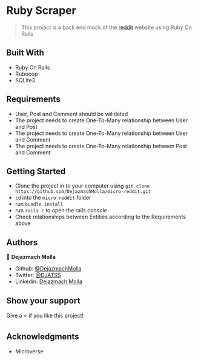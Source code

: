 # Ruby Scraper
> This project is a back end mock of the [reddit](https://www.reddit.com/) website using Ruby On Rails

## Built With
- Ruby On Rails
- Rubocop
- SQLite3

## Requirements
- User, Post and Comment should be validated
- The project needs to create One-To-Many relationship between User and Post
- The project needs to create One-To-Many relationship between User and Comment
- The project needs to create One-To-Many relationship between Post and Comment

## Getting Started
- Clone the project in to your computer using `git clone https://github.com/DejazmachMolla/micro-reddit.git` 
- `cd` into the `micro-reddit` folder
- run `bundle install`
- run `rails c` to open the rails console
- Check relationships between Entities according to the Requirements above


## Authors

:bust_in_silhouette: **Dejazmach Molla**

- Github: [@DejazmachMolla](https://github.com/DejazmachMolla)
- Twitter: [@DJATSS](https://twitter.com/DJATSS)
- Linkedin: [Dejazmach Molla](https://www.linkedin.com/in/dejazmach-getachew-027aabaa/)

## Show your support

Give a ⭐️ if you like this project!

## Acknowledgments

- Microverse